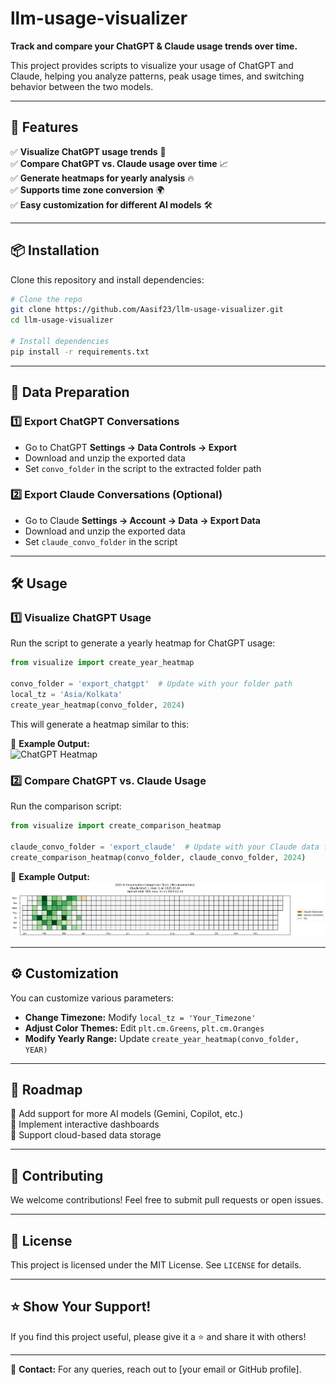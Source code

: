 # llm-usage-visualizer

**Track and compare your ChatGPT & Claude usage trends over time.**

This project provides scripts to visualize your usage of ChatGPT and Claude, helping you analyze patterns, peak usage times, and switching behavior between the two models.

---

## 🚀 Features

✅ **Visualize ChatGPT usage trends** 📅  
✅ **Compare ChatGPT vs. Claude usage over time** 📈  
✅ **Generate heatmaps for yearly analysis** 🔥  
✅ **Supports time zone conversion** 🌍  
✅ **Easy customization for different AI models** 🛠️  

---

## 📦 Installation

Clone this repository and install dependencies:

```bash
# Clone the repo
git clone https://github.com/Aasif23/llm-usage-visualizer.git
cd llm-usage-visualizer

# Install dependencies
pip install -r requirements.txt
```

---

## 📂 Data Preparation

### **1️⃣ Export ChatGPT Conversations**
- Go to ChatGPT **Settings → Data Controls → Export**
- Download and unzip the exported data
- Set `convo_folder` in the script to the extracted folder path

### **2️⃣ Export Claude Conversations (Optional)**
- Go to Claude **Settings → Account → Data → Export Data**
- Download and unzip the exported data
- Set `claude_convo_folder` in the script

---

## 🛠️ Usage

### **1️⃣ Visualize ChatGPT Usage**

Run the script to generate a yearly heatmap for ChatGPT usage:

```python
from visualize import create_year_heatmap

convo_folder = 'export_chatgpt'  # Update with your folder path
local_tz = 'Asia/Kolkata'
create_year_heatmap(convo_folder, 2024)
```

This will generate a heatmap similar to this:

📌 **Example Output:**  
![ChatGPT Heatmap](chatgp.png)

### **2️⃣ Compare ChatGPT vs. Claude Usage**

Run the comparison script:

```python
from visualize import create_comparison_heatmap

claude_convo_folder = 'export_claude'  # Update with your Claude data folder
create_comparison_heatmap(convo_folder, claude_convo_folder, 2024)
```

📌 **Example Output:**  
![ChatGPT vs Claude](chatgptvsclaude.png)

---

## ⚙️ Customization

You can customize various parameters:

- **Change Timezone:** Modify `local_tz = 'Your_Timezone'`
- **Adjust Color Themes:** Edit `plt.cm.Greens`, `plt.cm.Oranges`
- **Modify Yearly Range:** Update `create_year_heatmap(convo_folder, YEAR)`

---

## 📌 Roadmap

🔲 Add support for more AI models (Gemini, Copilot, etc.)  
🔲 Implement interactive dashboards  
🔲 Support cloud-based data storage  

---

## 🤝 Contributing

We welcome contributions! Feel free to submit pull requests or open issues.

---

## 📜 License

This project is licensed under the MIT License. See `LICENSE` for details.

---

## ⭐ Show Your Support!
If you find this project useful, please give it a ⭐ and share it with others!

---

📧 **Contact:** For any queries, reach out to [your email or GitHub profile].
